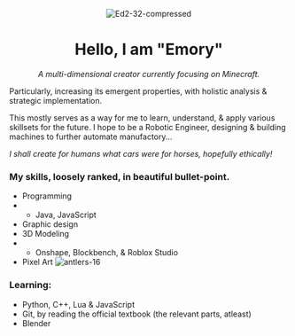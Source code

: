 <div align=center>

![Ed2-32-compressed](https://github.com/user-attachments/assets/7cdfe76f-906f-446b-8710-3112197ef70d)
# Hello, I am "Emory"
*A multi-dimensional creator currently focusing on Minecraft.*
</div>

Particularly, increasing its emergent properties, with holistic analysis & strategic implementation.

This mostly serves as a way for me to learn, understand, & apply various skillsets for the future.
I hope to be a Robotic Engineer, designing & building machines to further automate manufactory...

_I shall create for humans what cars were for horses, hopefully ethically!_

### My skills, loosely ranked, in beautiful bullet-point.
- Programming
- - Java, JavaScript
- Graphic design
- 3D Modeling
- - Onshape, Blockbench, & Roblox Studio
- Pixel Art ![antlers-16](https://github.com/user-attachments/assets/6af7c00e-d3df-4954-8216-9c93417492ad)

### Learning:

- Python, C++, Lua & JavaScript
- Git, by reading the official textbook (the relevant parts, atleast)
- Blender
